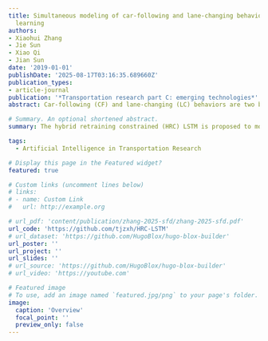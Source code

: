 ```yaml
---
title: Simultaneous modeling of car-following and lane-changing behaviors using deep
  learning
authors:
- Xiaohui Zhang
- Jie Sun
- Xiao Qi
- Jian Sun
date: '2019-01-01'
publishDate: '2025-08-17T03:16:35.689660Z'
publication_types:
- article-journal
publication: '*Transportation research part C: emerging technologies*'
abstract: Car-following (CF) and lane-changing (LC) behaviors are two basic movements in traffic flow which are generally modeled separately in the literature, and thus the interaction between the two behaviors may be easily ignored in separated models and lead to unrealistic traffic flow description. In this paper, we adopt a deep learning model, long short-term memory (LSTM) neural networks, to model the two basic behaviors simultaneously. By only observing the position information of the six vehicles surrounding the subject vehicle, the LSTM can extract the significant features that influence the CF and LC behaviors automatically and predict the vehicles behaviors with time-series data and memory effects. In addition, we propose a hybrid retraining constrained (HRC) training method to further optimize the LSTM model. With the I-80 trajectory data of NGSIM dataset we train and test the HRC LSTM model, while the results show that HRC LSTM model can accurately estimate CF and LC behaviors simultaneously with low longitudinal trajectories error and high LC prediction accuracy compared with the classical models. We also evaluate the transferability of the proposed model with the US101 dataset and a good transferability result is obtained as well.

# Summary. An optional shortened abstract.
summary: The hybrid retraining constrained (HRC) LSTM is proposed to model the Car following (CF) and Lane Changing (LC) behaviors simultaneously.

tags:
  - Artificial Intelligence in Transportation Research

# Display this page in the Featured widget?
featured: true

# Custom links (uncomment lines below)
# links:
# - name: Custom Link
#   url: http://example.org

# url_pdf: 'content/publication/zhang-2025-sfd/zhang-2025-sfd.pdf'
url_code: 'https://github.com/tjzxh/HRC-LSTM'
# url_dataset: 'https://github.com/HugoBlox/hugo-blox-builder'
url_poster: ''
url_project: ''
url_slides: ''
# url_source: 'https://github.com/HugoBlox/hugo-blox-builder'
# url_video: 'https://youtube.com'

# Featured image
# To use, add an image named `featured.jpg/png` to your page's folder.
image:
  caption: 'Overview'
  focal_point: ''
  preview_only: false
---
```

